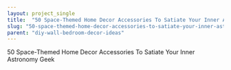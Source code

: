 ```yaml
---
layout: project_single
title:  "50 Space-Themed Home Decor Accessories To Satiate Your Inner Astronomy Geek"
slug: "50-space-themed-home-decor-accessories-to-satiate-your-inner-astronomy-geek"
parent: "diy-wall-bedroom-decor-ideas"
---
```

50 Space-Themed Home Decor Accessories To Satiate Your Inner Astronomy Geek